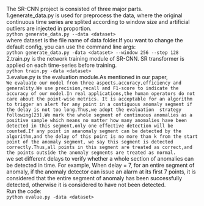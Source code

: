 


The SR-CNN project is consisted of three major parts.<br> 
1.generate_data.py is used for preprocess the data, where the original continuous time series are splited according to window size and  artificial outliers are injected in proportion. <br> 
`
python generate_data.py --data <dataset>
`<br> 
where dataset is the file name of data folder.If you want to change the default config, you can use the command line args:<br>
`
python generate_data.py -data <dataset> --window 256 --step 128
`<br> 
2.train.py is the network training module of SR-CNN. SR transformer is applied on each time-series before training.<br> 
`
python train.py -data <dataset>
`<br> 
3.evalue.py is the evaluation module.As mentioned in our paper, <br>
`
We evaluate our model from three aspects,accuracy,efficiency and generality.We use precision,recall and F1-score to indicate the  accuracy of our model.In real applications,the human operators do not care about the point-wise metrics. It is acceptable for an algorithm to trigger an alert for any point in a contiguous anomaly segment if the delay is not too long.Thus,we adopt the evaluation  strategy following[23].We mark the whole segment of continuous anomalies as a positive sample which means no matter how many anomalies have been detected in this segment,only one effective detection will be counted.If any point in ananomaly segment can be detected by the algorithm,and the delay of this point is no more than k from the start point of the anomaly segment, we say this segment is detected correctly.Thus,all points in this segment are treated as correct,and the points outside the anomaly segments are treated as normal. 
`<br>
we set different delays to verify whether a whole section of anomalies can be detected in time. For example,  When delay = 7, for an entire segment of anomaly, if the anomaly detector can issue an alarm at its first 7 points, it is considered that the entire segment of anomaly has been successfully detected, otherwise it is considered to have not been detected.<br> 
Run the code:<br>
`
python evalue.py -data <dataset>
`<br> 
